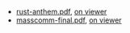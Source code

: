 - [rust-anthem.pdf](rust-anthem.pdf), [on viewer](https://parksb.github.io/storage/viewer.html?file=rust-anthem)
- [masscomm-final.pdf](masscomm-final.pdf), [on viewer](https://parksb.github.io/storage/viewer.html?file=masscomm-final)
